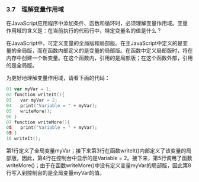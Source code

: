 ### 3.7　理解变量作用域

在JavaScript应用程序中添加条件、函数和循环时，必须理解变量作用域。变量作用域的含义是：在当前执行的代码行中，特定变量名的值是什么？

在JavaScript中，可定义变量的全局版和局部版。在主JavaScript中定义的是变量的全局版，而在函数内部定义的是变量的局部版。在函数中定义局部版时，将在内存中创建一个新变量。在这个函数内，引用的是局部版；在这个函数外部，引用的是全局版。

为更好地理解变量作用域，请看下面的代码：

```go
01 var myVar = 1;
02 function writeIt(){
03　　var myVar = 2;
04　　print("Variable = " + myVar);
05　　writeMore();
06 }
07 function writeMore(){
08　　print("Variable = " + myVar);
09 }
10 writeIt();
```

第1行定义了全局变量myVar；接下来第3行在函数writeIt()内部定义了该变量的局部版，因此，第4行在控制台中显示的是Variable = 2。接下来，第5行调用了函数writeMore()；由于在函数writeMore()中没有定义变量myVar的局部版，因此第8行写入到控制台的是全局变量myVar的值。


